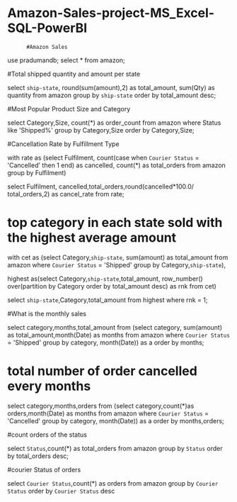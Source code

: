 # Amazon-Sales-project-MS_Excel-SQL-PowerBI  

          #Amazon Sales

use pradumandb;
select * from amazon;


#Total shipped quantity and amount per state

select `ship-state`, round(sum(amount),2) as total_amount, sum(Qty) as quantity 
from amazon 
group by `ship-state`
order by total_amount desc;


#Most Popular Product Size and Category

select Category,Size, count(*) as order_count 
from amazon 
where Status like 'Shipped%'
group by Category,Size 
order by Category,Size;


#Cancellation Rate by Fulfillment Type

with rate as (select Fulfilment, 
count(case when `Courier Status` = 'Cancelled' then 1 end) as cancelled, 
count(*) as total_orders
from amazon
group by Fulfilment)

select Fulfilment, cancelled,total_orders,round(cancelled*100.0/ total_orders,2) as cancel_rate 
from rate;  


# top category in each state sold with the highest average amount 

with cet as (select Category,`ship-state`, sum(amount) as total_amount from amazon 
where `Courier Status` = 'Shipped' 
group by Category,`ship-state`),

highest as(select Category,`ship-state`,total_amount,
row_number() over(partition by Category order by total_amount desc) as rnk from cet)

select `ship-state`,Category,total_amount from highest 
where rnk = 1;


#What is the monthly sales 

select category,months,total_amount from (select category, sum(amount) as total_amount,month(Date) as months from amazon 
where `Courier Status` = 'Shipped'
group by category, month(Date)) as a
order by months;



# total number of order cancelled every months 

select category,months,orders from (select category,count(*)as orders,month(Date) as months from amazon 
where `Courier Status` = 'Cancelled'
group by category, month(Date)) as a
order by months,orders;


#count orders of the status 

select `Status`,count(*) as total_orders 
from amazon 
group by `Status`
order by total_orders desc;




#courier Status of orders 

select `Courier Status`,count(*) as orders from amazon 
group by `Courier Status`
order by `Courier Status` desc
  
